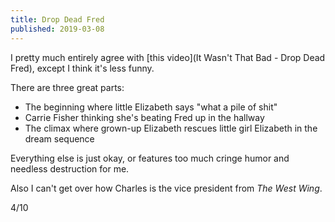 ```yaml
---
title: Drop Dead Fred
published: 2019-03-08
---
```


I pretty much entirely agree with [this video](It Wasn't That Bad - Drop Dead Fred), except I think it's less funny.

There are three great parts:

- The beginning where little Elizabeth says "what a pile of shit"
- Carrie Fisher thinking she's beating Fred up in the hallway
- The climax where grown-up Elizabeth rescues little girl Elizabeth in the dream sequence

Everything else is just okay, or features too much cringe humor and needless destruction for me.

Also I can't get over how Charles is the vice president from _The West Wing_.

4/10
